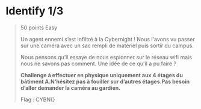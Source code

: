# Identify 1/3

> 50 points
> Easy
> 
> Un agent ennemi s’est infiltré à la Cybernight ! Nous l'avons vu passer sur une caméra avec un sac rempli de matériel puis sortir du campus.
> 
> Nous pensons qu’il essaye de nous espionner sur le réseau wifi mais nous ne savons pas comment. Une idée de ce qu'il a pu faire ?
> 
> **Challenge à effectuer en physique uniquement aux 4 étages du bâtiment A.N’hésitez pas à fouiller sur d’autres étages.Pas besoin d’aller demander la caméra au gardien.**
>
> Flag : CYBN{}

